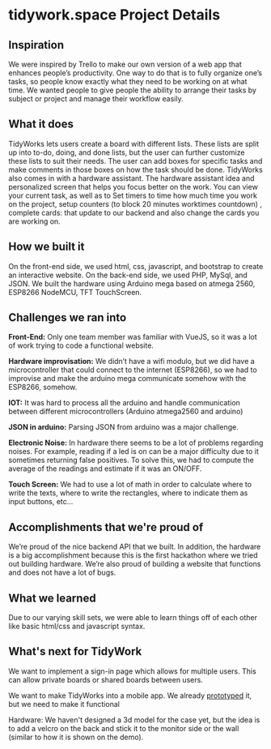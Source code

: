 # tidywork.space Project Details
## Inspiration
We were inspired by Trello to make our own version of a web app that enhances people’s productivity. One way to do that is to fully organize one’s tasks, so people know exactly what they need to be working on at what time. We wanted people to give people the ability to arrange their tasks by subject or project and manage their workflow easily.

## What it does
TidyWorks lets users create a board with different lists. These lists are split up into to-do, doing, and done lists, but the user can further customize these lists to suit their needs. The user can add boxes for specific tasks and make comments in those boxes on how the task should be done.
TidyWorks also comes in with a hardware assistant. The hardware assistant idea and personalized screen that helps you focus better on the work. You can view your current task, as well as to Set timers to time how much time you work on the project, setup counters (to block 20 minutes worktimes countdown) , complete cards: that update to our backend and also change the cards you are working on.  

## How we built it
On the front-end side, we used html, css, javascript, and bootstrap to create an interactive website.
On the back-end side, we used PHP, MySql, and JSON.
We built the hardware using Arduino mega based on atmega 2560, ESP8266 NodeMCU, TFT TouchScreen.

## Challenges we ran into

**Front-End:** Only one team member was familiar with VueJS, so it was a lot of work trying to code a functional website.

**Hardware improvisation:** We didn’t have a wifi modulo, but we did have a microcontroller that could connect to the internet (ESP8266), so we had to improvise and make the arduino mega communicate somehow with the ESP8266, somehow.

**IOT:** It was hard to process all the arduino and handle communication between different microcontrollers (Arduino atmega2560 and arduino)

**JSON in arduino:** Parsing JSON from arduino was a major challenge.

**Electronic Noise:** In hardware there seems to be a lot of problems regarding noises. For example, reading if a led is on can be a major difficulty due to it sometimes returning false positives. To solve this, we had to compute the average of the readings and estimate if it was an ON/OFF.

**Touch Screen:** We had to use a lot of math in order to calculate where to write the texts, where to write the rectangles, where to indicate them as input buttons, etc...


## Accomplishments that we're proud of

We’re proud of the nice backend API that we built. In addition, the hardware is a big accomplishment because this is the first hackathon where we tried out building hardware. We’re also proud of building a website that functions and does not have a lot of bugs.

## What we learned
Due to our varying skill sets, we were able to learn things off of each other like basic html/css and javascript syntax.

## What's next for TidyWork
We want to implement a sign-in page which allows for multiple users. This can allow private boards or shared boards between users.

We want to make TidyWorks into a mobile app. We already [prototyped](https://www.figma.com/proto/dhrBZR1AHtMaITQknN6ljC/TidyTheHack?node-id=43%3A13&viewport=149%2C343%2C0.44628095626831055&scaling=scale-down) it, but we need to make it functional

Hardware: We haven't designed a 3d model for the case yet, but the idea is to add a velcro on the back and stick it to the monitor side or the wall (similar to how it is shown on the demo). 

